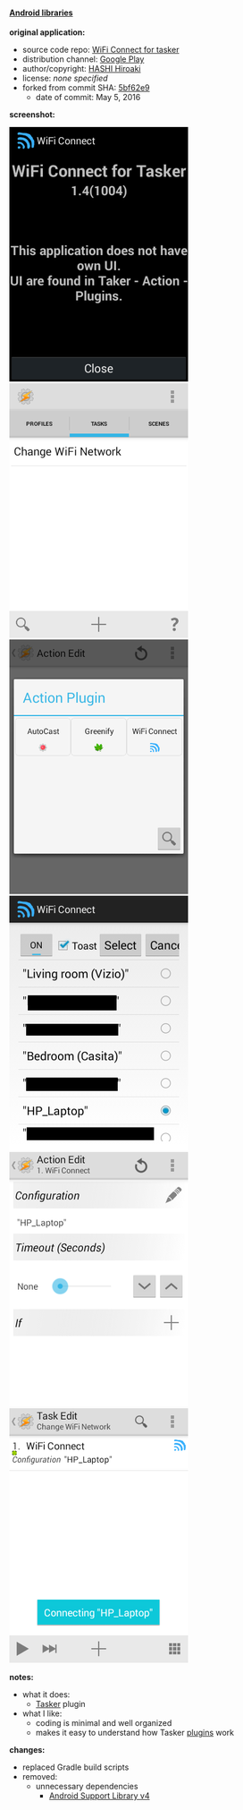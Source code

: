 #### [Android libraries](https://github.com/warren-bank/Android-libraries/tree/hashiz/wificonnect)

__original application:__

* source code repo: [WiFi Connect for tasker](https://github.com/hashiz/wificonnect)
* distribution channel: [Google Play](https://play.google.com/store/apps/details?id=jp.meridiani.apps.wificonnect)
* author/copyright: [HASHI Hiroaki](https://github.com/hashiz)
* license: _none specified_
* forked from commit SHA: [5bf62e9](https://github.com/hashiz/wificonnect/tree/5bf62e908d1f99caa6fa285278ad3f78d79738c9)
  * date of commit: May 5, 2016

__screenshot:__

![WiFi-Connect](./.screenshots/01.png)
![WiFi-Connect](./.screenshots/02.png)
![WiFi-Connect](./.screenshots/03.png)
![WiFi-Connect](./.screenshots/04.png)
![WiFi-Connect](./.screenshots/05.png)
![WiFi-Connect](./.screenshots/06.png)

__notes:__

* what it does:
  * [Tasker](https://play.google.com/store/apps/details?id=net.dinglisch.android.taskerm) plugin
* what I like:
  * coding is minimal and well organized
  * makes it easy to understand how Tasker [plugins](https://tasker.joaoapps.com/plugins.html) work

__changes:__

* replaced Gradle build scripts
* removed:
  - unnecessary dependencies
    * [Android Support Library v4](https://mvnrepository.com/artifact/com.android.support/support-v4/18.0.0)
